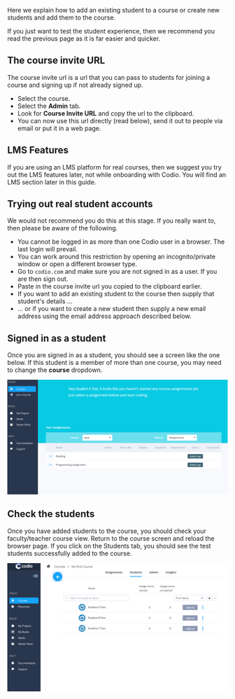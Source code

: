 Here we explain how to add an existing student to a course or create new students and add them to the course.

If you just want to test the student experience, then we recommend you read the previous page as it is far easier and quicker. 

## The course invite URL
The course invite url is a url that you can pass to students for joining a course and signing up if not already signed up.

- Select the course.
- Select the **Admin** tab. 
- Look for **Course Invite URL** and copy the url to the clipboard.
- You can now use this url directly (read below), send it out to people via email or put it in a web page.

## LMS Features
If you are using an LMS platform for real courses, then we suggest you try out the LMS features later, not while onboarding with Codio. You will find an LMS section later in this guide.

## Trying out real student accounts
We would not recommend you do this at this stage. If you really want to, then please be aware of the following.

- You cannot be logged in as more than one Codio user in a browser. The last login will prevail.
- You can work around this restriction by opening an incognito/private window or open a different browser type.
- Go to `codio.com` and make sure you are not signed in as a user. If you are then sign out.
- Paste in the course invite url you copied to the clipboard earlier.
- If you want to add an existing student to the course then supply that student's details ...
- ... or if you want to create a new student then supply a new email address using the email address approach described below.


## Signed in as a student
Once you are signed in as a student, you should see a screen like the one below. If this student is a member of more than one course, you may need to change the **course** dropdown.

![](.guides/img/joined-class.png)

## Check the students
Once you have added students to the course, you should check your faculty/teacher course view. Return to the course screen and reload the browser page. If you click on the Students tab, you should see the test students successfully added to the course.

![](.guides/img/students-unit.png)